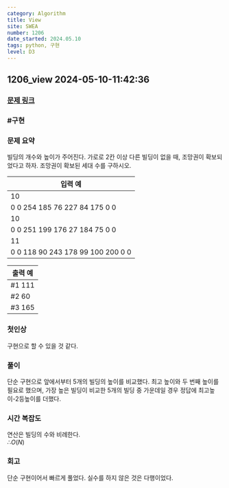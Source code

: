 ```yaml
---
category: Algorithm
title: View
site: SWEA
number: 1206
date_started: 2024.05.10
tags: python, 구현
level: D3
---
```


## 1206_view 2024-05-10-11:42:36

### [문제 링크](https://swexpertacademy.com/main/code/problem/problemDetail.do?contestProbId=AV134DPqAA8CFAYh)

### #구현

### 문제 요약

빌딩의 개수와 높이가 주어진다. 가로로 2칸 이상 다른 빌딩이 없을 때, 조망권이 확보되었다고 하자. 조망권이 확보된 세대 수를 구하시오.

| 입력 예                           |
| --------------------------------- |
| 10                                |
| 0 0 254 185 76 227 84 175 0 0     |
| 10                                |
| 0 0 251 199 176 27 184 75 0 0     |
| 11                                |
| 0 0 118 90 243 178 99 100 200 0 0 |

| 출력 예 |
| ------- |
| #1 111  |
| #2 60   |
| #3 165  |

### 첫인상

구현으로 할 수 있을 것 같다.

### 풀이

단순 구현으로 앞에서부터 5개의 빌딩의 높이를 비교했다. 최고 높이와 두 번째 높이를 필요로 했으며, 가장 높은 빌딩이 비교한 5개의 빌딩 중 가운데일 경우 정답에 최고높이-2등높이를 더했다.

### 시간 복잡도

연산은 빌딩의 수와 비례한다.  
$∴ O(N)$

### 회고

단순 구현이어서 빠르게 풀었다. 실수를 하지 않은 것은 다행이었다.
